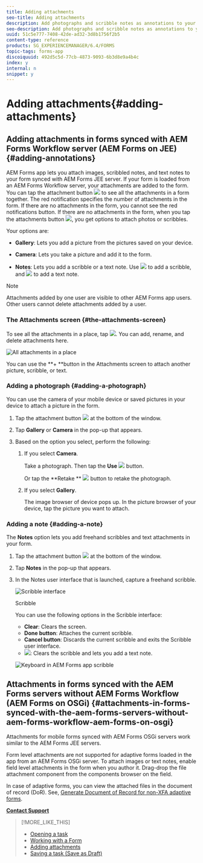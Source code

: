 ```yaml
---
title: Adding attachments
seo-title: Adding attachments
description: Add photographs and scribble notes as annotations to your task in the AEM Forms app
seo-description: Add photographs and scribble notes as annotations to your task in the AEM Forms app
uuid: 51c5e777-7408-42de-ad32-3d8b1756f2b5
content-type: reference
products: SG_EXPERIENCEMANAGER/6.4/FORMS
topic-tags: forms-app
discoiquuid: 492d5c5d-77cb-4873-9093-6b3d8e9a4b4c
index: y
internal: n
snippet: y
---
```


# Adding attachments{#adding-attachments}

## Adding attachments in forms synced with AEM Forms Workflow server (AEM Forms on JEE) {#adding-annotations}

AEM Forms app lets you attach images, scribbled notes, and text notes to your form synced with AEM Forms JEE server. If your form is loaded from an AEM Forms Workflow server, your attachments are added to the form. You can tap the attachment button ![](assets/attachments-app.png) to see all the attachments in a form together. The red notification specifies the number of attachments in the form. If there are no attachments in the form, you cannot see the red notifications button. If there are no attachments in the form, when you tap the attachments button ![](assets/attch.png), you get options to attach photos or scribbles.

Your options are:

* **Gallery**: Lets you add a picture from the pictures saved on your device.  

* **Camera**: Lets you take a picture and add it to the form.  

* **Notes**: Lets you add a scribble or a text note. Use ![](assets/scribble.png) to add a scribble, and ![](assets/keyboard.png) to add a text note.

>[!NOTE]
>
>Attachments added by one user are visible to other AEM Forms app users. Other users cannot delete attachments added by a user. 
>

### The Attachments screen {#the-attachments-screen}

To see all the attachments in a place, tap ![](assets/attachments-app.png). You can add, rename, and delete attachments here. 

![All attachments in a place](assets/attachments-screen.png)

You can use the **+ **button in the Attachments screen to attach another picture, scribble, or text.

### Adding a photograph {#adding-a-photograph}

You can use the camera of your mobile device or saved pictures in your device to attach a picture in the form.

1. Tap the attachment button ![](assets/attch.png) at the bottom of the window.
1. Tap **Gallery** or **Camera** in the pop-up that appears. 
1. Based on the option you select, perform the following:

    1. If you select **Camera**.

       Take a photograph. Then tap the **Use** ![](assets/use-pic.png) button.

       Or tap the **Retake ** ![](assets/retake.png) button to retake the photograph.
    
    1. If you select **Gallery**.

       The image browser of device pops up. In the picture browser of your device, tap the picture you want to attach.

### Adding a note {#adding-a-note}

The **Notes** option lets you add freehand scribbles and text attachments in your form.

1. Tap the attachment button ![](assets/attch.png) at the bottom of the window.
1. Tap **Notes** in the pop-up that appears.
1. In the Notes user interface that is launched, capture a freehand scribble.

   ![Scribble interface](assets/scribble-ui.png)

   Scribble

   You can use the following options in the Scribble interface:

    * **Clear**: Clears the screen.
    * **Done button**: Attaches the current scribble.
    * **Cancel button**: Discards the current scribble and exits the Scribble user interface.
    * ![](assets/keyboard.png): Clears the scribble and lets you add a text note.

   ![Keyboard in AEM Forms app scribble](assets/keyboard-inapp.png)

## Attachments in forms synced with the AEM Forms servers without AEM Forms Workflow (AEM Forms on OSGi) {#attachments-in-forms-synced-with-the-aem-forms-servers-without-aem-forms-workflow-aem-forms-on-osgi}

Attachments for mobile forms synced with AEM Forms OSGi servers work similar to the AEM Forms JEE servers.

Form level attachments are not supported for adaptive forms loaded in the app from an AEM Forms OSGi server. To attach images or text notes, enable field level attachments in the form when you author it. Drag-drop the file attachment component from the components browser on the field.

In case of adaptive forms, you can view the attached files in the document of record (DoR). See, [Generate Document of Record for non-XFA adaptive forms](../../forms/using/generate-document-of-record-for-non-xfa-based-adaptive-forms.md).

[**Contact Support**](https://www.adobe.com/account/sign-in.supportportal.html)

>[!MORE_LIKE_THIS]
>
>* [Opening a task](../../forms/using/open-task.md)
>* [Working with a Form](../../forms/using/working-with-form.md)
>* [Adding attachments](../../forms/using/add-attachments.md)
>* [Saving a task (Save as Draft)](../../forms/using/save-as-draft.md)
